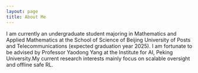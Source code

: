 ```yaml
---
layout: page
title: About Me
---
```


I am currently an undergraduate student majoring in Mathematics and Applied Mathematics at the School of Science of Beijing University of Posts and Telecommunications (expected graduation year 2025).
I am fortunate to be advised by Professor Yaodong Yang at the Institute for AI, Peking University.My current research interests mainly focus on scalable oversight and offline safe RL.

   
